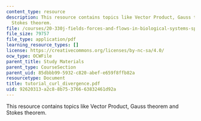 ```yaml
---
content_type: resource
description: This resource contains topics like Vector Product, Gauss theorem and
  Stokes theorem.
file: /courses/20-330j-fields-forces-and-flows-in-biological-systems-spring-2007/92620313a2c88b75376663832461d92a_tutorial_curl_divergence.pdf
file_size: 79757
file_type: application/pdf
learning_resource_types: []
license: https://creativecommons.org/licenses/by-nc-sa/4.0/
ocw_type: OCWFile
parent_title: Study Materials
parent_type: CourseSection
parent_uid: 85dbbb99-5932-c820-abef-e659f8ffb82a
resourcetype: Document
title: tutorial_curl_divergence.pdf
uid: 92620313-a2c8-8b75-3766-63832461d92a
---
```

This resource contains topics like Vector Product, Gauss theorem and Stokes theorem.